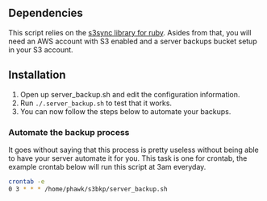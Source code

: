 ## Dependencies
This script relies on the [s3sync library for ruby](http://s3.amazonaws.com/ServEdge_pub/s3sync/README.txt). Asides from that, you will need an AWS account with S3 enabled and a server backups bucket setup in your S3 account.

## Installation
1. Open up server\_backup.sh and edit the configuration information.
2. Run `./.server_backup.sh` to test that it works.
3. You can now follow the steps below to automate your backups.

### Automate the backup process
It goes without saying that this process is pretty useless without being able to have your server automate it for you. This task is one for crontab, the example crontab below will run this script at 3am everyday.

```bash
crontab -e
0 3 * * * /home/phawk/s3bkp/server_backup.sh
```